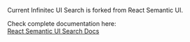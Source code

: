 Current Infinitec UI Search is forked from React Semantic UI.

Check complete documentation here:<br/>
[React Semantic UI Search Docs](https://react.semantic-ui.com/modules/search)
